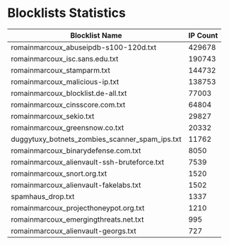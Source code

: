# Blocklists Statistics
| Blocklist Name | IP Count |
|----|----|
| romainmarcoux_abuseipdb-s100-120d.txt | 429678 |
| romainmarcoux_isc.sans.edu.txt | 190743 |
| romainmarcoux_stamparm.txt | 144732 |
| romainmarcoux_malicious-ip.txt | 138753 |
| romainmarcoux_blocklist.de-all.txt | 77003 |
| romainmarcoux_cinsscore.com.txt | 64804 |
| romainmarcoux_sekio.txt | 29827 |
| romainmarcoux_greensnow.co.txt | 20332 |
| duggytuxy_botnets_zombies_scanner_spam_ips.txt | 11762 |
| romainmarcoux_binarydefense.com.txt | 8050 |
| romainmarcoux_alienvault-ssh-bruteforce.txt | 7539 |
| romainmarcoux_snort.org.txt | 1520 |
| romainmarcoux_alienvault-fakelabs.txt | 1502 |
| spamhaus_drop.txt | 1337 |
| romainmarcoux_projecthoneypot.org.txt | 1210 |
| romainmarcoux_emergingthreats.net.txt | 995 |
| romainmarcoux_alienvault-georgs.txt | 727 |
